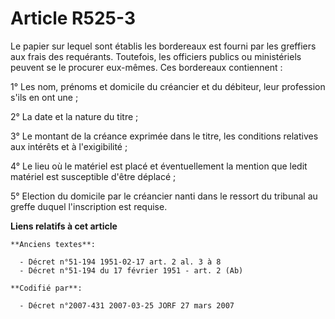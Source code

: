 # Article R525-3

Le papier sur lequel sont établis les bordereaux est fourni par les greffiers aux frais des requérants. Toutefois, les
officiers publics ou ministériels peuvent se le procurer eux-mêmes. Ces bordereaux contiennent :

1° Les nom, prénoms et domicile du créancier et du débiteur, leur profession s'ils en ont une ;

2° La date et la nature du titre ;

3° Le montant de la créance exprimée dans le titre, les conditions relatives aux intérêts et à l'exigibilité ;

4° Le lieu où le matériel est placé et éventuellement la mention que ledit matériel est susceptible d'être déplacé ;

5° Election du domicile par le créancier nanti dans le ressort du tribunal au greffe duquel l'inscription est requise.

**Liens relatifs à cet article**

	**Anciens textes**:

	  - Décret n°51-194 1951-02-17 art. 2 al. 3 à 8
	  - Décret n°51-194 du 17 février 1951 - art. 2 (Ab)

	**Codifié par**:

	  - Décret n°2007-431 2007-03-25 JORF 27 mars 2007
